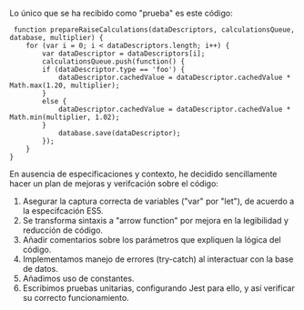 Lo único que se ha recibido como "prueba" es este código:

```
 function prepareRaiseCalculations(dataDescriptors, calculationsQueue, database, multiplier) {
    for (var i = 0; i < dataDescriptors.length; i++) {
        var dataDescriptor = dataDescriptors[i];
        calculationsQueue.push(function() {
        if (dataDescriptor.type == 'foo') {
            dataDescriptor.cachedValue = dataDescriptor.cachedValue * Math.max(1.20, multiplier);
        }
        else {
            dataDescriptor.cachedValue = dataDescriptor.cachedValue * Math.min(multiplier, 1.02);
        }
            database.save(dataDescriptor);
        });
    }
}
```

En ausencia de especificaciones y contexto, he decidido sencillamente hacer un plan de mejoras y verifcación sobre el código:

1. Asegurar la captura correcta de variables ("var" por "let"), de acuerdo a la especifcación ES5.
2. Se transforma sintaxis a "arrow function" por mejora en la legibilidad y reducción de código.
3. Añadir comentarios sobre los parámetros que expliquen la lógica del código.
4. Implementamos manejo de errores (try-catch) al interactuar con la base de datos.
5. Añadimos uso de constantes.
6. Escribimos pruebas unitarias, configurando Jest para ello, y así verificar su correcto funcionamiento.
